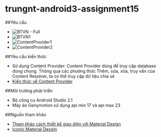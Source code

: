 # trungnt-android3-assignment15

##Yêu cầu
+ ![BTVN - Full](http://i477.photobucket.com/albums/rr132/trungepu/BTVN-StorageContact_zpshhfrc91y.jpg)
+ ![BTVN1](http://i477.photobucket.com/albums/rr132/trungepu/BTVN-Storage-ReadContactDatabase-ContentProvider_zpsej0amndj.jpg)
+ ![ContentProvider1](http://i477.photobucket.com/albums/rr132/trungepu/ContentProvider1_zps04puimbm.jpg)
+ ![ContentProvider2](http://i477.photobucket.com/albums/rr132/trungepu/ContentProvider2_zpsqa4inrix.jpg)

##Yêu cầu kiến thức
+ Sử dụng Content Provider:  Content Provider dùng để truy cập database dùng chung. Thông qua các phương thức Thêm, sửa, xóa, truy vấn của Content Resolver, ta có thể truy cập dữ liệu chia sẻ 
+ [Kiến thức về Content Provider](https://developer.android.com/training/contacts-provider/index.html) 

##Môi trường phát triển
+ Bộ công cụ Android Studio 2.1
+ Máy ảo Genymotion sử dụng api min 17 và api max 23

##Nguồn tham khảo
+ [Tham khảo cách thiết kế giao diện với Material Design](http://www.cssauthor.com/material-design-resources/#Mobile-App)
+ [Iconic Material Desgin](http://codecanyon.net/item/ionic-material-design/12833673)


